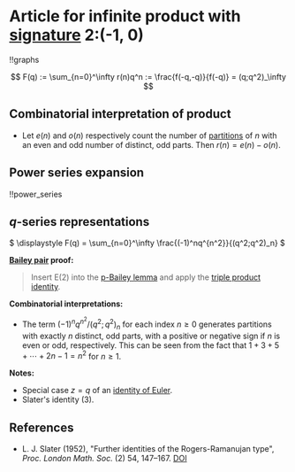 # Article for infinite product with [signature](../product_signature.html) 2:(-1, 0)

!!graphs

$$ F(q) := \sum_{n=0}^\infty r(n)q^n := \frac{f(-q,-q)}{f(-q)} = (q;q^2)_\infty $$

## Combinatorial interpretation of product

- Let $e(n)$ and $o(n)$ respectively count the number of [partitions](../partitions.html#integer_partitions) of $n$ with an even and odd number of distinct, odd parts. Then $r(n) = e(n) - o(n)$.

<!-- ## [Asymptotic formula](../asymptotics.html)

$ \displaystyle r(n) \sim FORMULA\;HERE $ as $ n\to\infty. $ -->

## Power series expansion

!!power_series

## $q$-series representations

$ \displaystyle F(q) = \sum_{n=0}^\infty \frac{(-1)^nq^{n^2}}{(q^2;q^2)_n} $


**[Bailey pair](../Bailey_pairs.html) proof:**
> Insert E(2) into the [p-Bailey lemma](../Bailey_pairs.md#p_Bailey_lemma) and apply the [triple product identity](../q-series.html#triple_product).

**Combinatorial interpretations:**
- The term $(-1)^nq^{n^2}/(q^2;q^2)_n$ for each index $n \geq 0$ generates partitions with exactly $n$ distinct, odd parts, with a positive or negative sign if $n$ is even or odd, respectively. This can be seen from the fact that $1 + 3 + 5 + \cdots + 2n-1 = n^2$ for $n \geq 1$.
    
**Notes:**
- Special case $z = q$ of an [identity of Euler](../fundamental_q-hypergeometric_sums.html#Euler_id).
- Slater's identity (3).
    
## References
-  L. J. Slater (1952), "Further identities of the Rogers-Ramanujan type", *Proc. London Math. Soc.* (2) 54, 147–167. [DOI](https://doi.org/10.1112/plms/s2-54.2.147)

